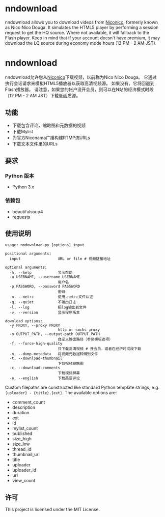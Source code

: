 # nndownload
nndownload allows you to download videos from [Niconico](http://nicovideo.jp), formerly known as Nico Nico Douga. It simulates the HTML5 player by performing a session request to get the HQ source. Where not available, it will fallback to the Flash player. Keep in mind that if your account doesn't have premium, it may download the LQ source during economy mode hours (12 PM - 2 AM JST).
# nndownload
nndownload允许您从[Niconico](http://nicovideo.jp)下载视频，以前称为Nico Nico Douga。 它通过执行会话请求来模拟HTML5播放器以获取高清视频源。 如果没有，它将回退到Flash播放器。 请注意，如果您的帐户没开会员，则可以在N站的经济模式时段（12 PM  -  2 AM JST）下载低画质源。

## 功能
 - 下载包含评论，缩略图和元数据的视频
 - 下载Mylist
 - 为官方Niconama广播构建RTMP流URLs
 - 下载文本文件里的URLs

## 要求
### Python 版本
- Python 3.x

### 依赖包
- beautifulsoup4
- requests

## 使用说明
```
usage: nndownload.py [options] input

positional arguments:
  input                 URL or file # 视频链接地址

optional arguments:
  -h, --help            显示帮助
  -u USERNAME, --username USERNAME
                        用户名
  -p PASSWORD, --password PASSWORD
                        密码
  -n, --netrc           使用.netrc文件认证
  -q, --quiet           不输出日志
  -l, --log             把log输出到文件
  -v, --version         显示程序版本

download options:
  -y PROXY, --proxy PROXY
                        http or socks proxy
  -o OUTPUT_PATH, --output-path OUTPUT_PATH
                        自定义输出路径（参见模板选项）
  -f, --force-high-quality
                        只下载高清视频 # 开会员，或者在经济时间段下载
  -m, --dump-metadata   将视频元数据转储到文件
  -t, --download-thumbnail
                        下载视频缩略图
  -c, --download-comments
                        下载视频屏幕
  -e, --english         下载英语评论
```

Custom filepaths are constructed like standard Python template strings, e.g. `{uploader} - {title}.{ext}`. The available options are:

- comment_count
- description
- duration
- ext
- id
- mylist_count
- published
- size_high
- size_low
- thread_id
- thumbnail_url
- title
- uploader
- uploader_id
- url
- view_count

## 许可
This project is licensed under the MIT License.
